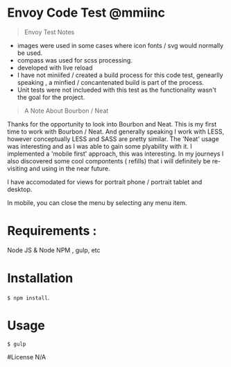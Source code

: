 # Envoy Code Test @mmiinc

> Envoy Test Notes

* images were used in some cases where icon fonts / svg would normally be used. 
* compass was used for scss processing.
* developed with live reload
* I have not miniifed / created a build process for this code test, genearlly speaking , a minfied / concantenated build is part of the process.
* Unit tests were not inclueded with this test as the functionality wasn't the goal for the project.


> A Note About Bourbon / Neat

Thanks for the opportunity to look into Bourbon and Neat. This is my first time to work with Bourbon / Neat. And generally speaking I work with LESS, however conceptually LESS and SASS are pretty similar. The 'Neat' usage was interesting and as I was able to gain some plyability with it.
I implemented a 'mobile first' approach, this was interesting.
In my journeys I also discovered some cool compontents ( refills) that i will definitely be re-visiting and using in the near future.

I have accomodated for views for portrait phone  / portrait tablet and desktop.

In mobile,  you can close the menu by selecting any menu item.


# Requirements :

Node JS & Node NPM , gulp, etc

# Installation
`$ npm install`.

# Usage
`$ gulp`


#License
N/A
